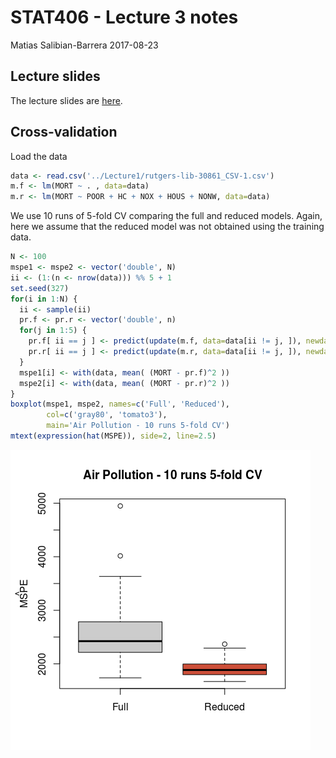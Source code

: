 STAT406 - Lecture 3 notes
================
Matias Salibian-Barrera
2017-08-23

Lecture slides
--------------

The lecture slides are [here](STAT406-17-lecture-3.pdf).

Cross-validation
----------------

Load the data

``` r
data <- read.csv('../Lecture1/rutgers-lib-30861_CSV-1.csv')
m.f <- lm(MORT ~ . , data=data)
m.r <- lm(MORT ~ POOR + HC + NOX + HOUS + NONW, data=data)
```

We use 10 runs of 5-fold CV comparing the full and reduced models. Again, here we assume that the reduced model was not obtained using the training data.

``` r
N <- 100
mspe1 <- mspe2 <- vector('double', N)
ii <- (1:(n <- nrow(data))) %% 5 + 1
set.seed(327)
for(i in 1:N) {
  ii <- sample(ii)
  pr.f <- pr.r <- vector('double', n)
  for(j in 1:5) {
    pr.f[ ii == j ] <- predict(update(m.f, data=data[ii != j, ]), newdata=data[ii==j,])
    pr.r[ ii == j ] <- predict(update(m.r, data=data[ii != j, ]), newdata=data[ii==j,])
  }
  mspe1[i] <- with(data, mean( (MORT - pr.f)^2 ))
  mspe2[i] <- with(data, mean( (MORT - pr.r)^2 ))
}  
boxplot(mspe1, mspe2, names=c('Full', 'Reduced'), 
        col=c('gray80', 'tomato3'), 
        main='Air Pollution - 10 runs 5-fold CV')
mtext(expression(hat(MSPE)), side=2, line=2.5)
```

![](README_files/figure-markdown_github/cv10runs-1.png)
